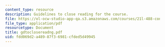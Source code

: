 ```yaml
---
content_type: resource
description: Guidelines to close reading for the course.
file: https://ol-ocw-studio-app-qa.s3.amazonaws.com/courses/21l-488-contemporary-literature-literature-development-and-human-rights-spring-2008/fdd069d2a48987f36981cfded5d49945_gdtoclosereadng.pdf
file_type: application/pdf
resourcetype: Document
title: gdtoclosereadng.pdf
uid: fdd069d2-a489-87f3-6981-cfded5d49945
---
```

